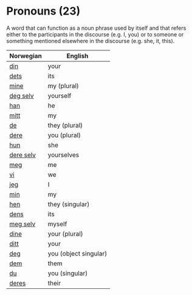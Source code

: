 # Pronouns (23)

A word that can function as a noun phrase used by itself and that refers either to the participants in the discourse (e.g. I, you) or to someone or something mentioned elsewhere in the discourse (e.g. she, it, this).

| Norwegian | English |
| --- | --- |
| [din](https://www.ordnett.no/search?language=no&phrase=din) | your |
| [dets](https://www.ordnett.no/search?language=no&phrase=dets) | its |
| [mine](https://www.ordnett.no/search?language=no&phrase=mine) | my (plural) |
| [deg selv](https://www.ordnett.no/search?language=no&phrase=deg%20selv) | yourself |
| [han](https://www.ordnett.no/search?language=no&phrase=han) | he |
| [mitt](https://www.ordnett.no/search?language=no&phrase=mitt) | my |
| [de](https://www.ordnett.no/search?language=no&phrase=de) | they (plural) |
| [dere](https://www.ordnett.no/search?language=no&phrase=dere) | you (plural) |
| [hun](https://www.ordnett.no/search?language=no&phrase=hun) | she |
| [dere selv](https://www.ordnett.no/search?language=no&phrase=dere%20selv) | yourselves |
| [meg](https://www.ordnett.no/search?language=no&phrase=meg) | me |
| [vi](https://www.ordnett.no/search?language=no&phrase=vi) | we |
| [jeg](https://www.ordnett.no/search?language=no&phrase=jeg) | I |
| [min](https://www.ordnett.no/search?language=no&phrase=min) | my |
| [hen](https://www.ordnett.no/search?language=no&phrase=hen) | they (singular) |
| [dens](https://www.ordnett.no/search?language=no&phrase=dens) | its |
| [meg selv](https://www.ordnett.no/search?language=no&phrase=meg%20selv) | myself |
| [dine](https://www.ordnett.no/search?language=no&phrase=dine) | your (plural) |
| [ditt](https://www.ordnett.no/search?language=no&phrase=ditt) | your |
| [deg](https://www.ordnett.no/search?language=no&phrase=deg) | you (object singular) |
| [dem](https://www.ordnett.no/search?language=no&phrase=dem) | them |
| [du](https://www.ordnett.no/search?language=no&phrase=du) | you (singular) |
| [deres](https://www.ordnett.no/search?language=no&phrase=deres) | their |

